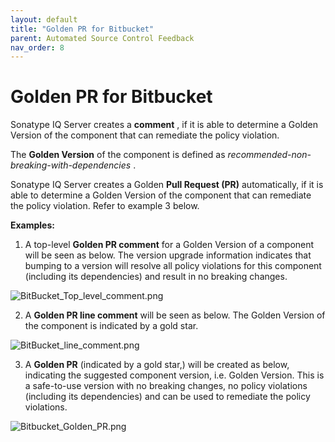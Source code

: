 ```yaml
---
layout: default
title: "Golden PR for Bitbucket"
parent: Automated Source Control Feedback
nav_order: 8
---
```


# Golden PR for Bitbucket

Sonatype IQ Server creates a **comment** , if it is able to determine a Golden Version of the component that can remediate the policy violation.

The **Golden Version** of the component is defined as *recommended-non-breaking-with-dependencies* .

Sonatype IQ Server creates a Golden **Pull Request (PR)** automatically, if it is able to determine a Golden Version of the component that can remediate the policy violation. Refer to example 3 below.

**Examples:**

1. A top-level **Golden PR comment** for a Golden Version of a component will be seen as below. The version upgrade information indicates that bumping to a version will resolve all policy violations for this component (including its dependencies) and result in no breaking changes.

![BitBucket_Top_level_comment.png](/docs-at-surgery-poc/assets/images/uuid-2f862e52-29f3-c5a1-b6cb-7a355daeb306.png)

2. A **Golden PR line comment** will be seen as below. The Golden Version of the component is indicated by a gold star.

![BitBucket_line_comment.png](/docs-at-surgery-poc/assets/images/uuid-80246dbe-4138-bc29-a6c1-d36c10df4429.png)

3. A **Golden PR** (indicated by a gold star,) will be created as below, indicating the suggested component version, i.e. Golden Version. This is a safe-to-use version with no breaking changes, no policy violations (including its dependencies) and can be used to remediate the policy violations.

![Bitbucket_Golden_PR.png](/docs-at-surgery-poc/assets/images/uuid-4c1980db-cb40-c067-6611-2057ffb6492e.png)
